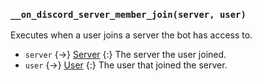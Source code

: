 ### `__on_discord_server_member_join(server, user)`

Executes when a user joins a server the bot has access to.

* `server` {->} [Server](/values/server.md)
  {:} The server the user joined.
* `user` {->} [User](/values/user.md)
  {:} The user that joined the server.